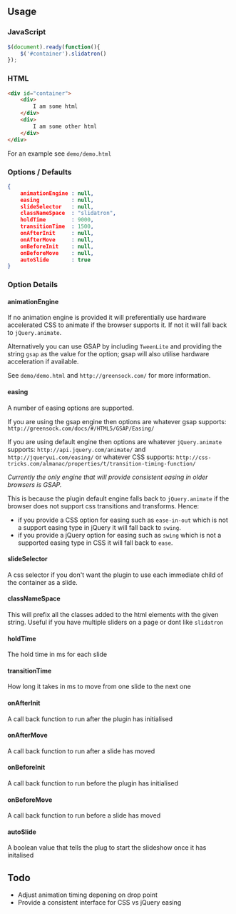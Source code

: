 ## Usage

### JavaScript

````javascript
$(document).ready(function(){
    $('#container').slidatron()
});
````

### HTML

````html
<div id="container">
    <div>
        I am some html
    </div>
    <div>
        I am some other html
    </div>
</div>
````

For an example see `demo/demo.html`


### Options / Defaults

````json
{
    animationEngine : null,
    easing          : null,
    slideSelector   : null,
    classNameSpace  : "slidatron",
    holdTime        : 9000,
    transitionTime  : 1500,
    onAfterInit     : null,
    onAfterMove     : null,
    onBeforeInit    : null,
    onBeforeMove    : null,
    autoSlide       : true
}
````

### Option Details

#### animationEngine

If no animation engine is provided it will preferentially use hardware accelerated CSS to animate if the browser supports it.  If not it will fall back to `jQuery.animate`.

Alternatively you can use GSAP by including `TweenLite` and providing the string `gsap` as the value for the option; gsap will also utilise hardware acceleration if available.

See `demo/demo.html` and `http://greensock.com/` for more information.


#### easing

A number of easing options are supported.

If you are using the gsap engine then options are whatever gsap supports: `http://greensock.com/docs/#/HTML5/GSAP/Easing/`

If you are using default engine then options are whatever `jQuery.animate` supports: `http://api.jquery.com/animate/` and `http://jqueryui.com/easing/`
or whatever CSS supports: `http://css-tricks.com/almanac/properties/t/transition-timing-function/`

*Currently the only engine that will provide consistent easing in older browsers is GSAP.*

This is because the plugin default engine falls back to `jQuery.animate` if the browser does not support css transitions and transforms.
Hence:
- if you provide a CSS option for easing such as `ease-in-out` which is not a support easing type in jQuery it will fall back to `swing`.
- if you provide a jQuery option for easing such as `swing` which is not a supported easing type in CSS it will fall back to `ease`.



#### slideSelector

A css selector if you don't want the plugin to use each immediate child of the container as a slide.


#### classNameSpace

This will prefix all the classes added to the html elements with the given string.  Useful if you have multiple sliders on a page or dont like `slidatron`


#### holdTime

The hold time in ms for each slide


#### transitionTime

How long it takes in ms to move from one slide to the next one


#### onAfterInit

A call back function to run after the plugin has initialised


#### onAfterMove

A call back function to run after a slide has moved


#### onBeforeInit

A call back function to run before the plugin has initialised


#### onBeforeMove

A call back function to run before a slide has moved

#### autoSlide

A boolean value that tells the plug to start the slideshow once it has initalised


## Todo

- Adjust animation timing depening on drop point
- Provide a consistent interface for CSS vs jQuery easing